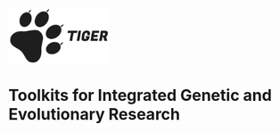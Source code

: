 <img src="https://raw.githubusercontent.com/PlantGeneticsLab/TIGER/master/tiger.png" height=100 align="center"> 

# Toolkits for Integrated Genetic and Evolutionary Research


